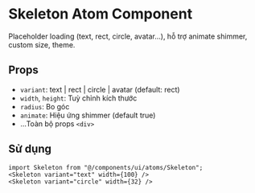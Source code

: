 # Skeleton Atom Component

Placeholder loading (text, rect, circle, avatar...), hỗ trợ animate shimmer, custom size, theme.

## Props

- `variant`: text | rect | circle | avatar (default: rect)
- `width`, `height`: Tuỳ chỉnh kích thước
- `radius`: Bo góc
- `animate`: Hiệu ứng shimmer (default true)
- ...Toàn bộ props `<div>`

## Sử dụng

```tsx
import Skeleton from "@/components/ui/atoms/Skeleton";
<Skeleton variant="text" width={100} />
<Skeleton variant="circle" width={32} />
